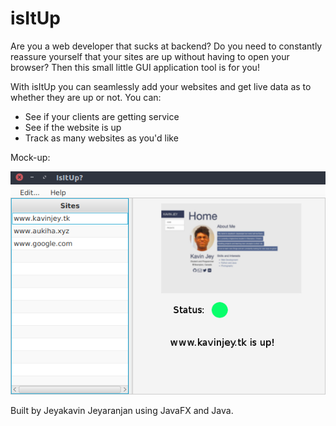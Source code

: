 # isItUp

Are you a web developer that sucks at backend? Do you need to constantly reassure yourself that your sites are up without having to open your browser? Then this small little GUI application tool is for you!

With isItUp you can seamlessly add your websites and get live data as to whether they are up or not. You can:
- See if your clients are getting service
- See if the website is up 
- Track as many websites as you'd like 


Mock-up: 


![Mock-up of the GUI](/mock-up.png)


Built by Jeyakavin Jeyaranjan using JavaFX and Java. 
